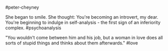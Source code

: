 #peter-cheyney

She began to smile. She thought: You're becoming an introvert, my dear. You're beginning to indulge in self-analysis - the first sign of an inferiority complex.
#psychoanalysis 

"You wouldn't come between him and his job, but a woman in love does all sorts of stupid things and thinks about them afterwards." #love 